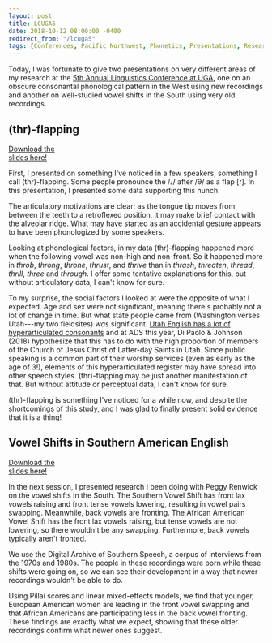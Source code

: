 ```yaml
---
layout: post
title: LCUGA5
date: 2018-10-12 08:00:00 -0400
redirect_from: "/lcuga5"
tags: [Conferences, Pacific Northwest, Phonetics, Presentations, Research, South, Utah]
---
```


Today, I was fortunate to give two presentations on very different areas of my research at the [5th Annual Linguistics Conference at UGA](http://www.linguistics.uga.edu/lcuga-5), one on an obscure consonantal phonological pattern in the West using new recordings and another on well-studied vowel shifts in the South using very old recordings. 

## (thr)-flapping

<div class="biglink"><a href="/downloads/181012-lcuga5_thr.pdf" title="LCUGA5 Presentation" class="nodot">Download the<br />slides here!</a></div>

First, I presented on something I've noticed in a few speakers, something I call (thr)-flapping. Some people pronounce the /ɹ/ after /θ/ as a flap [ɾ]. In this presentation, I presented some data supporting this hunch. 

The articulatory motivations are clear: as the tongue tip moves from between the teeth to a retroflexed position, it may make brief contact with the alveolar ridge. What may have started as an accidental gesture appears to have been phonologized by some speakers. 

Looking at phonological factors, in my data (thr)-flapping happened more when the following vowel was non-high and non-front. So it happened more in *throb*, *throng*, *throne*, *thrust*, and *thrive* than in *thrash*, *threaten*, *thread*, *thrill*, *three* and *through*. I offer some tentative explanations for this, but without articulatory data, I can't know for sure. 

To my surprise, the social factors I looked at were the opposite of what I expected. Age and sex were not significant, meaning there's probably not a lot of change in time. But what state people came from (Washington verses Utah---my two fieldsites) *was* significant. [Utah English has a lot of hyperarticulated consonants](/downloads/180108-ads2018-utah.pdf) and at ADS this year, Di Paolo & Johnson (2018) hypothesize that this has to do with the high proportion of members of the Church of Jesus Christ of Latter-day Saints in Utah. Since public speaking is a common part of their worship services (even as early as the age of 3!), elements of this hyperarticulated register may have spread into other speech styles. (thr)-flapping may be just another manifestation of that. But without attitude or perceptual data, I can't know for sure.

(thr)-flapping is something I've noticed for a while now, and despite the shortcomings of this study, and I was glad to finally present solid evidence that it is a thing!

## Vowel Shifts in Southern American English

<div class="biglink"><a href="/downloads/181012-lcuga5_dass.pdf" title="LCUGA5 Presentation" class="nodot">Download the<br />slides here!</a></div>

In the next session, I presented research I been doing with Peggy Renwick on the vowel shifts in the South. The Southern Vowel Shift has front lax vowels raising and front tense vowels lowering, resulting in vowel pairs swapping. Meanwhile, back vowels are fronting. The African American Vowel Shift has the front lax vowels raising, but tense vowels are not lowering, so there wouldn't be any swapping. Furthermore, back vowels typically aren't fronted.

We use the Digital Archive of Southern Speech, a corpus of interviews from the 1970s and 1980s. The people in these recordings were born while these shifts were going on, so we can see their development in a way that newer recordings wouldn't be able to do.

Using Pillai scores and linear mixed-effects models, we find that younger, European American women are leading in the front vowel swapping and that African Americans are participating less in the back vowel fronting. These findings are exactly what we expect, showing that these older recordings confirm what newer ones suggest.
